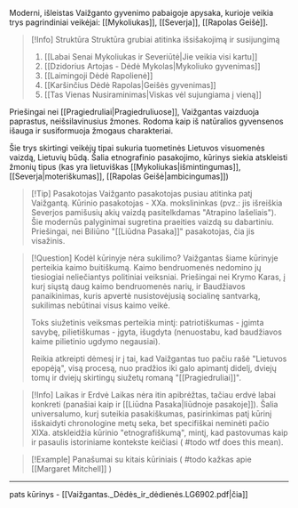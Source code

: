 Moderni, išleistas Vaižganto gyvenimo pabaigoje apysaka, kurioje veikia trys pagrindiniai veikėjai: [[Mykoliukas]], [[Severja]], [[Rapolas Geišė]].

> [!Info] Struktūra
Struktūra grubiai atitinka išsišakojimą ir susijungimą
>1. [[Labai Senai Mykoliukas ir Severiūtė|Jie veikia visi kartu]]
>2. [[Dzidorius Artojas - Dėdė Mykolas|Mykoliuko gyvenimas]]
>3. [[Laimingoji Dėdė Rapolienė]]
>4. [[Karšinčius Dėdė Rapolas|Geišės gyvenimas]]
>5. [[Tas Vienas Nusiraminimas|Viskas vėl sujungiama į vieną]]
 
Priešingai nei [[Pragiedruliai|Pragiedruliuose]], Vaižgantas vaizduoja paprastus, neišsilavinusius žmones. Rodoma kaip iš natūralios gyvensenos išauga ir susiformuoja žmogaus charakteriai. 

Šie trys skirtingi veikėjų tipai sukuria tuometinės Lietuvos visuomenės vaizdą, Lietuvių būdą. Šalia etnografinio pasakojimo, kūrinys siekia atskleisti žmonių tipus (kas yra lietuviškas [[Mykoliukas|išmintingumas]], [[Severja|moteriškumas]], [[Rapolas Geišė|ambicingumas]])

> [!Tip] Pasakotojas
> Vaižganto pasakotojas pusiau atitinka patį Vaižgantą. Kūrinio pasakotojas - XXa. mokslininkas (pvz.: jis išreiškia Severjos pamišusių akių vaizdą pasitelkdamas "Atrapino lašeliais"). Šie modernūs palyginimai sugretina praeities vaizdą su dabartiniu. Priešingai, nei Biliūno "[[Liūdna Pasaka]]" pasakotojas, čia jis visažinis.

> [!Question] Kodėl kūrinyje nėra sukilimo?
> Vaižgantas šiame kūrinyje perteikia kaimo buitiškumą. Kaimo bendruomenės nedomino jų tiesiogiai neliečiantys politiniai veiksniai. Priešingai nei Krymo Karas, į kurį siųstą daug kaimo bendruomenės narių, ir Baudžiavos panaikinimas, kuris apvertė nusistovėjusią socialinę santvarką, sukilimas nebūtinai visus kaimo veikė.
> 
> Toks siužetinis veiksmas perteikia mintį: patriotiškumas - įgimta savybę, pilietiškumas - įgyta, išugdyta (nenuostabu, kad baudžiavos kaime pilietinio ugdymo negausiai).
> 
> Reikia atkreipti dėmesį ir į tai, kad Vaižgantas tuo pačiu rašė "Lietuvos epopėją", visą procesą, nuo pradžios iki galo apimantį didelį, dviejų tomų ir dviejų skirtingų siužetų romaną "[[Pragiedruliai]]". 

> [!Info] Laikas ir Erdvė
Laikas nėra itin apibrėžtas, tačiau erdvė labai konkreti (panašiai kaip ir [[Liūdna Pasaka|liūdnoje pasakoje]]). Šalia universalumo, kurį suteikia pasakiškumas, pasirinkimas patį kūrinį išskaidyti chronologine metų seka, bet specifiškai neminėti pačio XIXa. atskleidžia kūrinio "etnografiškumą", mintį, kad pastovumas kaip ir pasaulis istoriniame kontekste keičiasi ( #todo wtf does this mean).

> [!Example] Panašumai su kitais kūriniais
> ( #todo kažkas apie [[Margaret Mitchell]] ) 

---
pats kūrinys - [[Vaižgantas._Dėdės_ir_dėdienės.LG6902.pdf|čia]]
